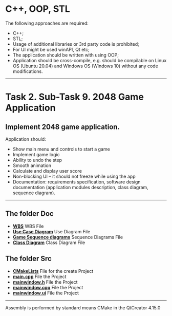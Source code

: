 # C++, OOP, STL

The following approaches are required:
- C++;
- STL;
- Usage of additional libraries or 3rd party code is prohibited;
- For UI might be used winAPI, Qt etc;
- The application should be written with using OOP;
- Application should be cross-compile, e.g. should be compilable on Linux OS (Ubuntu 20.04) and Windows OS (Windows 10) without any code modifications.

----

# Task 2. Sub-Task 9. 2048 Game Application
## Implement 2048 game application.
Application should:
- Show main menu and controls to start a game
- Implement game logic
- Ability to undo the step
- Smooth animation
- Calculate and display user score
- Non-blocking UI – it should not freeze while using the app
- Documentation: requirements specification, software design documentation (application modules description, class diagram, sequence diagram).

----

## The folder Doc

 * **[WBS](Doc/WBS.md)** WBS File
 * **[Use Case Diagram](Doc/UseCaseDiagram.jpg)** Use Diagram File
 * **[Game Sequence diagrams](Doc/GameSequencediagrams.png)** Sequence Diagrams File
 * **[Class Diagram](Doc/ClassDiagram.png)** Class Diagram File
 
 ## The folder Src
 
* **[CMakeLists](Src/CMakeLists.txt)** File for the create Project
* **[main.cpp](Src/main.cpp)** File the Project
* **[mainwindow.h](Src/mainwindow.h)** File the Project
* **[mainwindow.cpp](Src/mainwindow.cpp)** File the Project
* **[mainwindow.ui](Src/mainwindow.ui)** File the Project

----

Assembly is performed by standard means CMake in the QtCreator 4.15.0
